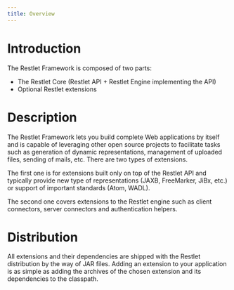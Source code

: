 ```yaml
---
title: Overview
---
```

# Introduction

The Restlet Framework is composed of two parts:

-   The Restlet Core (Restlet API + Restlet Engine implementing the API)
-   Optional Restlet extensions

# Description

The Restlet Framework lets you build complete Web applications by itself
and is capable of leveraging other open source projects to facilitate
tasks such as generation of dynamic representations, management of
uploaded files, sending of mails, etc. There are two types of
extensions.

The first one is for extensions built only on top of the Restlet API and
typically provide new type of representations (JAXB, FreeMarker, JiBx,
etc.) or support of important standards (Atom, WADL).

The second one covers extensions to the Restlet engine such as client
connectors, server connectors and authentication helpers.

# Distribution

All extensions and their dependencies are shipped with the Restlet
distribution by the way of JAR files. Adding an extension to your
application is as simple as adding the archives of the chosen extension
and its dependencies to the classpath. 
